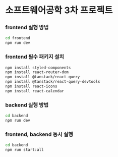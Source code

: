 # 소프트웨어공학 3차 프로젝트


### frontend 실행 방법

```bash
cd frontend
npm run dev
```

### frontend 필수 패키지 설치
```bash
npm install styled-components
npm install react-router-dom
npm install @tanstack/react-query
npm install @tanstack/react-query-devtools
npm install react-icons
npm install react-calendar
```

### backend 실행 방법
```bash
cd backend
npm run dev
```

### frontend, backend 동시 실행
```bash
cd backend
npm run start:all
```
